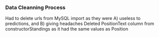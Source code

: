 ### Data Cleanning Process
Had to delete urls from MySQL import as they were A) useless to predictions, and B) giving headaches
Deleted PositionText column from constructorStandings as it had the same values as Position
